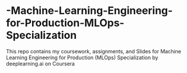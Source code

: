 # -Machine-Learning-Engineering-for-Production-MLOps-Specialization
This repo contains my coursework, assignments, and Slides for Machine Learning Engineering for Production (MLOps) Specialization by deeplearning.ai on Coursera
